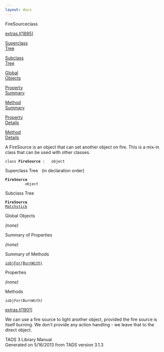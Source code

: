 ```yaml
---
layout: docs
---
```

<span class="title">FireSource</span><span class="type">class</span>

[extras.t](../file/extras.t.html)\[[1895](../source/extras.t.html#1895)\]

[Superclass  
Tree](#_SuperClassTree_)

[Subclass  
Tree](#_SubClassTree_)

[Global  
Objects](#_ObjectSummary_)

[Property  
Summary](#_PropSummary_)

[Method  
Summary](#_MethodSummary_)

[Property  
Details](#_Properties_)

[Method  
Details](#_Methods_)



A FireSource is an object that can set another object on fire. This is a
mix-in class that can be used with other classes.

`class `**`FireSource`**` :   object`



<span id="_SuperClassTree_"></span>



<span class="hdln">Superclass Tree</span>   (in declaration order)



**`FireSource`**  
`         object`  
<span id="_SubClassTree_"></span>



<span class="hdln">Subclass Tree</span>  



**`FireSource`**  
[`Matchstick`](../object/Matchstick.html)  
<span id="_ObjectSummary_"></span>



<span class="hdln">Global Objects</span>  



*(none)* <span id="_PropSummary_"></span>



<span class="hdln">Summary of Properties</span>  





*(none)* <span id="_MethodSummary_"></span>



<span class="hdln">Summary of Methods</span>  



[`iobjFor(BurnWith)`](#iobjFor(BurnWith))

<span id="_Properties_"></span>



<span class="hdln">Properties</span>  



*(none)* <span id="_Methods_"></span>



<span class="hdln">Methods</span>  



<span id="iobjFor(BurnWith)"></span>

`iobjFor(BurnWith)`

[extras.t](../file/extras.t.html)\[[1901](../source/extras.t.html#1901)\]



We can use a fire source to light another object, provided the fire
source is itself burning. We don't provide any action handling - we
leave that to the direct object.





TADS 3 Library Manual  
Generated on 5/16/2013 from TADS version 3.1.3


